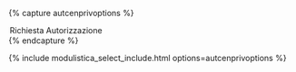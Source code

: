 {% capture autcenprivoptions %}
<option value="https://www.regione.umbria.it/documents/18/468346/Modello+allevamenti+e+centri+privati+di+riproduzione+fauna+selvatica/65b7d722-b512-4250-9d1d-109d1ffc605e">Richiesta Autorizzazione</option>
{% endcapture %}

{% include modulistica_select_include.html options=autcenprivoptions %}
